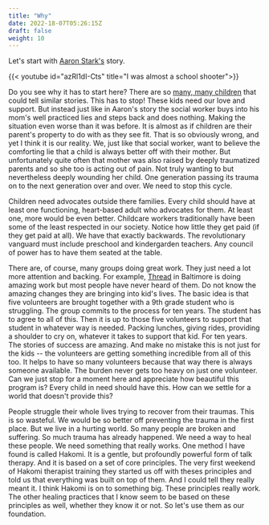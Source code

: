 ```yaml
---
title: "Why"
date: 2022-18-07T05:26:15Z
draft: false
weight: 10
---
```


Let's start with [Aaron Stark's](https://tedxboulder.com/speakers/aaron-stark) story.

{{< youtube id="azRl1dI-Cts" title="I was almost a school shooter">}}

Do you see why it has to start here? There are so [many, many children](https://en.wikipedia.org/wiki/Adverse_childhood_experiences) that could tell similar stories. This has to stop! These kids need our love and support. But instead just like in Aaron's story the social worker buys into his mom's well practiced lies and steps back and does nothing. Making the situation even worse than it was before. It is almost as if children are their parent's property to do with as they see fit. That is so obviously wrong, and yet I think it is our reality. We, just like that social worker, want to believe the comforting lie that a child is always better off with their mother. But unfortunately quite often that mother was also raised by deeply traumatized parents and so she too is acting out of pain. Not truly wanting to but nevertheless deeply wounding her child. One generation passing its trauma on to the next generation over and over. We need to stop this cycle.

Children need advocates outside there families. Every child should have at least one functioning, heart-based adult who advocates for them. At least one, more would be even better. Childcare workers traditionally have been some of the least respected in our society. Notice how little they get paid (if they get paid at all). We have that exactly backwards. The revolutionary vanguard must include preschool and kindergarden teachers. Any council of power has to have them seated at the table.

There are, of course, many groups doing great work. They just need a lot more attention and backing. For example, [Thread](https://www.thread.org/what-we-do/) in Baltimore is doing amazing work but most people have never heard of them. Do not know the amazing changes they are bringing into kid's lives. The basic idea is that five volunteers are brought together with a 9th grade student who is struggling. The group  commits to the process for ten years. The student has to agree to all of this. Then it is up to those five volunteers to support that student in whatever way is needed. Packing lunches, giving rides, providing a shoulder to cry on, whatever it takes to support that kid. For ten years. The stories of success are amazing. And make no mistake this is not just for the kids -- the volunteers are getting something incredible from all of this too. It helps to have so many volunteers because that way there is always someone available. The burden never gets too heavy on just one volunteer. Can we just stop for a moment here and appreciate how beautiful this program is? Every child in need should have this. How can we settle for a world that doesn't provide this?

People struggle their whole lives trying to recover from their traumas. This is so wasteful. We would be so better off preventing the trauma in the first place. But we live in a hurting world. So many people are broken and suffering. So much trauma has already happened. We need a way to heal these people. We need something that really works. One method I have found is called Hakomi. It is a gentle, but profoundly powerful form of talk therapy.  And it is based on a set of core principles. The very first weekend of Hakomi therapist training they started us off with theses principles and told us that everything was built on top of them. And I could tell they really meant it.  I think Hakomi is on to something big. These principles really work. The other healing practices that I know seem to be based on these principles as well, whether they know it or not. So let's use them as our foundation.
